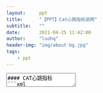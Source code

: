 ```yaml
---
layout:     ppt
title:      "【PPT】Cat心跳指标说明"
subtitle:   ""
date:       2021-04-25 11:42:00
author:     "luohq"
header-img: "img/about-bg.jpg"
tags:
    - ppt
---
```

<textarea data-template>
#### CAT心跳指标
```xml
<!-- https://mvnrepository.com/artifact/com.dianping.cat/cat-client -->
<dependency>
    <groupId>com.dianping.cat</groupId>
    <artifactId>cat-client</artifactId>
    <version>3.0.0</version>
</dependency>
```
**注：**
以下的指标都是以1分钟为统计单位，且每分钟后都重新计数

--

![在这里插入图片描述](https://img-blog.csdnimg.cn/20210325110334799.png?x-oss-process=image/watermark,type_ZmFuZ3poZW5naGVpdGk,shadow_10,text_aHR0cHM6Ly9ibG9nLmNzZG4ubmV0L2x1bzE1MjQyMjA4MzEw,size_16,color_FFFFFF,t_70)

---

#### cat.status
![img](/img/in-post/cat-heartbeat/cat-status.png)

---

#### jvm.memory - 1
![img](/img/in-post/cat-heartbeat/cat-jvm-1.png)

--

#### jvm.memory - 2
![img](/img/in-post/cat-heartbeat/cat-jvm-2.png)

---

#### jvm.gc
![img](/img/in-post/cat-heartbeat/cat-jvmgc.png)

---

#### jvm.thread
![img](/img/in-post/cat-heartbeat/cat-thread.png)

---

#### system.static
![img](/img/in-post/cat-heartbeat/cat-static.png)

---

### jvm.classingloading
![img](/img/in-post/cat-heartbeat/cat-class.png)

---

#### system.process
![img](/img/in-post/cat-heartbeat/cat-systemprocess.png)

---

#### http.status
![img](/img/in-post/cat-heartbeat/cat-http.png)
</textarea>
